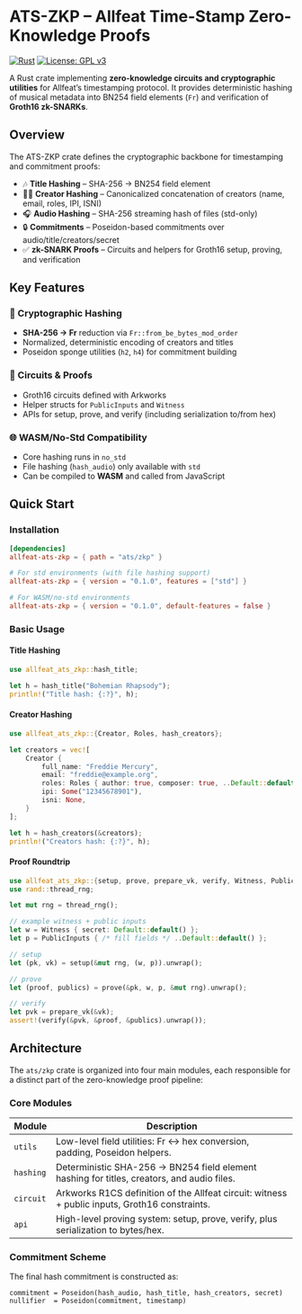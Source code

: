 # ATS-ZKP – Allfeat Time-Stamp Zero-Knowledge Proofs

[![Rust](https://github.com/allfeat/allfeat-sdk/workflows/Rust/badge.svg)](https://github.com/allfeat/allfeat-sdk)
[![License: GPL v3](https://img.shields.io/badge/License-GPLv3-blue.svg)](https://www.gnu.org/licenses/gpl-3.0)

A Rust crate implementing **zero-knowledge circuits and cryptographic utilities** for Allfeat’s timestamping protocol.
It provides deterministic hashing of musical metadata into BN254 field elements (`Fr`) and verification of **Groth16 zk-SNARKs**.

## Overview

The ATS-ZKP crate defines the cryptographic backbone for timestamping and commitment proofs:

- 🎶 **Title Hashing** – SHA-256 → BN254 field element
- 👩‍🎤 **Creator Hashing** – Canonicalized concatenation of creators (name, email, roles, IPI, ISNI)
- 🎧 **Audio Hashing** – SHA-256 streaming hash of files (std-only)
- 🔒 **Commitments** – Poseidon-based commitments over audio/title/creators/secret
- ✅ **zk-SNARK Proofs** – Circuits and helpers for Groth16 setup, proving, and verification

## Key Features

### 🔑 Cryptographic Hashing
- **SHA-256 → Fr** reduction via `Fr::from_be_bytes_mod_order`
- Normalized, deterministic encoding of creators and titles
- Poseidon sponge utilities (`h2`, `h4`) for commitment building

### 🧩 Circuits & Proofs
- Groth16 circuits defined with Arkworks
- Helper structs for `PublicInputs` and `Witness`
- APIs for setup, prove, and verify (including serialization to/from hex)

### 🌐 WASM/No-Std Compatibility
- Core hashing runs in `no_std`
- File hashing (`hash_audio`) only available with `std`
- Can be compiled to **WASM** and called from JavaScript

## Quick Start

### Installation

```toml
[dependencies]
allfeat-ats-zkp = { path = "ats/zkp" }

# For std environments (with file hashing support)
allfeat-ats-zkp = { version = "0.1.0", features = ["std"] }

# For WASM/no-std environments
allfeat-ats-zkp = { version = "0.1.0", default-features = false }
```

### Basic Usage

#### Title Hashing

```rust
use allfeat_ats_zkp::hash_title;

let h = hash_title("Bohemian Rhapsody");
println!("Title hash: {:?}", h);
```

#### Creator Hashing

```rust
use allfeat_ats_zkp::{Creator, Roles, hash_creators};

let creators = vec![
    Creator {
        full_name: "Freddie Mercury",
        email: "freddie@example.org",
        roles: Roles { author: true, composer: true, ..Default::default() },
        ipi: Some("12345678901"),
        isni: None,
    }
];

let h = hash_creators(&creators);
println!("Creators hash: {:?}", h);
```

#### Proof Roundtrip

```rust
use allfeat_ats_zkp::{setup, prove, prepare_vk, verify, Witness, PublicInputs};
use rand::thread_rng;

let mut rng = thread_rng();

// example witness + public inputs
let w = Witness { secret: Default::default() };
let p = PublicInputs { /* fill fields */ ..Default::default() };

// setup
let (pk, vk) = setup(&mut rng, (w, p)).unwrap();

// prove
let (proof, publics) = prove(&pk, w, p, &mut rng).unwrap();

// verify
let pvk = prepare_vk(&vk);
assert!(verify(&pvk, &proof, &publics).unwrap());
```

## Architecture

The `ats/zkp` crate is organized into four main modules, each responsible for a distinct part of the zero-knowledge proof pipeline:

### Core Modules

| Module    | Description                                                                 |
|-----------|-----------------------------------------------------------------------------|
| `utils`   | Low-level field utilities: Fr ↔ hex conversion, padding, Poseidon helpers. |
| `hashing` | Deterministic SHA-256 → BN254 field element hashing for titles, creators, and audio files. |
| `circuit` | Arkworks R1CS definition of the Allfeat circuit: witness + public inputs, Groth16 constraints. |
| `api`     | High-level proving system: setup, prove, verify, plus serialization to bytes/hex. |

### Commitment Scheme

The final hash commitment is constructed as:

```text
commitment = Poseidon(hash_audio, hash_title, hash_creators, secret)
nullifier  = Poseidon(commitment, timestamp)
```
